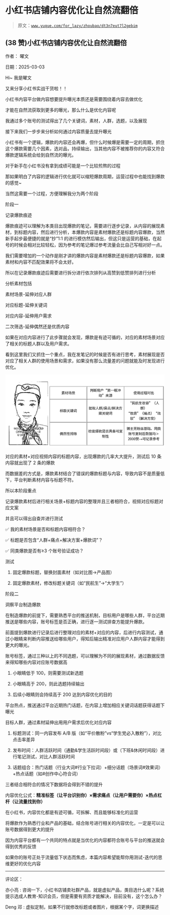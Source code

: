 # 小红书店铺内容优化让自然流翻倍

> 原文：[`www.yuque.com/for_lazy/zhoubao/dt3n7eut7l2gebim`](https://www.yuque.com/for_lazy/zhoubao/dt3n7eut7l2gebim)

## (38 赞)小红书店铺内容优化让自然流翻倍

作者： 曜文

日期：2025-03-03

Hi~ 我是曜文

又来分享小红书实战干货啦！！

小红书内容平台做内容想要提升曝光本质还是需要围绕着内容去做优化

才能在自然流获取到更多的曝光，那么什么是优化内容呢

我通过多个账号的测试得出了几个关键词，素材，人群，选题，以及展现

接下来我们一步步来分析如何通过内容质量去提升曝光

小红书有一个逻辑，爆款的内容还会再爆，但什么时候爆是需要一定的周期，抓住这个爆款需要几个因素，选对品，持续输出，当其他内容不被推荐你的内容又符合爆款逻辑系统会给到自然流的曝光。

对于新手在小红书没有拿到成绩可能是一个比较煎熬的过程

那如果明白了内容的逻辑进行优化就可以缩短爆款周期，运营过程中也能找到爆款的感觉~

当然这需要一个过程，方便理解我分为两个阶段

阶段一

记录爆款痕迹

爆款痕迹可以理解为本类目出现爆款的笔记，需要进行逐步记录，从内容的展现素材，到标题内容，然后进行分析，本爆款内容是素材爆款还是标题内容爆款，当然新手起步最便捷的就是“抄”1:1 的进行模仿然后输出，但这只是运营的基础，在起号的时候会相对比较轻松，因为参考的笔记爆过参考流量会比自己写相对好一点。

我们需要增加的一个动作是刚才讲的爆款内容是素材爆款还是标题内容爆款，如果素材和内容不匹配效果将不会太好。

所以在记录爆款痕迹后需要进行拆分进行依次排列从高赞到低赞排列进行分析

分析素材包括

素材场景-延伸对应人群

对应标题-延伸关键词

对应内容-延伸用户需求

二次筛选-延伸偶然还是优质内容

如果在对应内容进行了此步骤就会发现，爆款是有迹可循的，对应的素材场景对应了相关的标题人群以及用户需求。

看到这里我们又抓住一个重点，我在发笔记的时候是否有进行思考，素材展现是否对应了相关人群的使用场景和需求，如果没有那么流量差的问题就能及时发现进行优化。

![](img/eaebaa0df7845d08dcb335aec9f5e128.png "None")

对应的素材+对应视频内容的标题内容，出现爆款的几率大大提升，测试后 10 条内容就出现了 2 条的爆款

而数据差的方式是，爆款素材结合了错误的爆款标题与内容，导致内容不是质量低下，平台判断素材内容与标题不符。

所以本阶段重点

记录爆款素材后进行相关场景+标题内容的整理并且三者相符合，视频对应标题对应文案

并且可以得出自查并进行测试

✅ 我的素材场景是否和标题内容相符合？

✅ 标题是否包含“人群+痛点+解决方案+爆款词”？

✅ 同类爆款是否有≥3 个账号验证成功？

测试

1.  固定爆款标题，替换封面素材（如对比图→产品图）

2.  固定爆款素材，修改标题关键词（如“民航生”→“大学生”）

阶段二

洞察平台制造爆款

在制造爆款的前提下，需要熟悉平台的推送机制，目标用户是哪些人群，平台近期推送是哪些内容，账号标签是否正确，进行逐一测试排查方能提升爆款。

前面提到爆款进行记录后进行整理对应的素材+对应的内容，后进行内容测试，通过小眼睛来判断内容推送给哪些用户，得知后输出精准对应用户人群内容才能得到更大的曝光。

账号标签，通过三种以上的不同选题，可以理解为不同的展现素材，通过数据反馈来得知哪些内容对应账号数据高

1.  小眼睛低于 100，则需要测试新选题

2.  小眼睛高于 200，则此选题持续输出

3.  后续小眼睛则会持续高于 200 达到内容优化的目的

平台热点，推送通过平台近期热门话题，在内容上增加相应关键词话题获得话题下曝光

目标人群，通过素材延伸出用用户需求后优化对应内容

1.  标题测试：同一内容发布 A/B 版（如“平价散粉”vs“学生党必入散粉”），对比点击率差异

2.  发布时间：人群活跃时间（通勤&学生活跃时间段）或（下班&休闲时间段）进行笔记测试，对比人群活跃时间

3.  话题组合：热门话题（行业大词#行业下拉词）+细分话题（场景词#效果词）+热点话题（如#创作中心符合词）

三者结合相符合的情况下数据将会得到不错的提升

内容优化公式：**精准标签（让平台识别你）×需求痛点（让用户需要你）×热点杠杆（让流量找到你）**

在小红书，内容优化都是有迹可循，可拆解、而且能够标准化的运营

将爆款作为熟悉行业和产品的基础，结合账号进行相关的内容优化，一定是可以让账号数据得到更大的提升

因为内容平台都有一个共同的特点就是当优化的内容都符合账号与平台的推送就会得到优秀的反馈

如果你的账号正处于流量低下状态而焦虑，本篇内容希望能帮你用测试-迭代的思维更好的优化内容

* * *

评论区：

亦小亮 : 咨询一下，小红书店铺卖社群产品，就是虚拟产品，类目选什么呢？系统提示选成人教育-知识会员，但是需要有资质才能解决，目前没有，这个怎么办？

Deng 邓 : 虚拟定制，如果不行就修改标题或者图片，根据某个字，词更换描述
